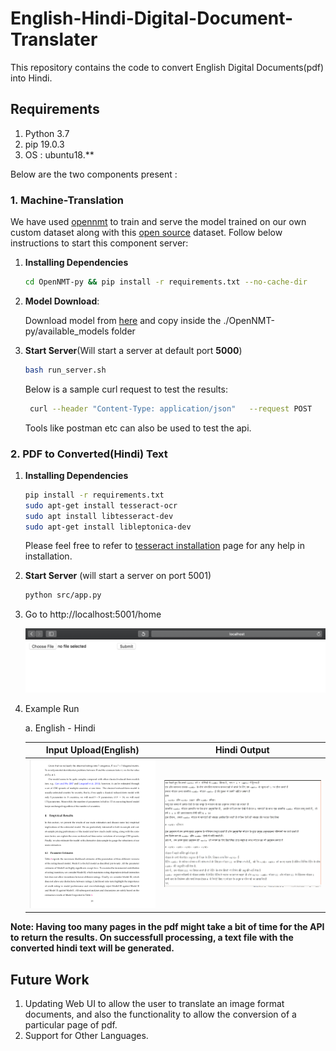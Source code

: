 # English-Hindi-Digital-Document-Translater
This repository contains the code to convert English Digital Documents(pdf) into Hindi. 

## Requirements

1. Python 3.7
2. pip 19.0.3
3. OS : ubuntu18.**

Below are the two components present :

### 1. **Machine-Translation**

We have used [opennmt](https://github.com/OpenNMT/OpenNMT-py) to train
and serve the model trained on our own custom dataset along with this
[open source](http://www.cfilt.iitb.ac.in/iitb_parallel/) dataset. Follow below instructions to start this
component server:

1. **Installing Dependencies**
    ```bash
    cd OpenNMT-py && pip install -r requirements.txt --no-cache-dir
    ```
2. **Model Download**: 

    Download model from [here](https://github.com/srijan14/Machine-Translation-Models/tree/master/eng-hin/v1) and copy inside the
    ./OpenNMT-py/available_models folder
   
3. **Start Server**(Will start a server at default port **5000**)
    ```bash
    bash run_server.sh
    ```
    Below is a sample curl request to test the results:
    
    ```bash
     curl --header "Content-Type: application/json"   --request POST   --data '[{"id":100,"src":"You should refrain from doing this."}]' http://localhost:5000/translator/translate
    ```
    Tools like postman etc can also be used to test the api.

### 2. **PDF to Converted(Hindi) Text**

1. **Installing Dependencies**
    ```bash
    pip install -r requirements.txt
    sudo apt-get install tesseract-ocr
    sudo apt install libtesseract-dev 
    sudo apt-get install libleptonica-dev
    ```
    Please feel free to refer to
    [tesseract installation](https://github.com/tesseract-ocr/tesseract/wiki/Compiling)
    page for any help in installation.
2. **Start Server** (will start a server on port 5001)
    ```bash
    python src/app.py
    ```
3. Go to http://localhost:5001/home
    
    ![ http://localhost:5001/home](./static/images/server_demo.png)


4. Example Run 
    
    a. English - Hindi 
    
    Input Upload(English)            |  Hindi Output
    :-------------------------:|:-------------------------:
    ![](./static/images/english.png)  |  ![](./static/images/hindi.png)

**Note: Having too many pages in the pdf might take a bit of time for
the API to return the results. On successfull processing, a text file
with the converted hindi text will be generated.**

## Future Work
1. Updating Web UI to allow the user to translate an image format documents, and also the functionality to allow the conversion of a particular page of pdf.
2. Support for Other Languages.
